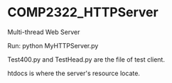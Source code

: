 # COMP2322_HTTPServer
Multi-thread Web Server

Run: python MyHTTPServer.py

Test400.py and TestHead.py are the file of test client.

htdocs is where the server's resource locate.
